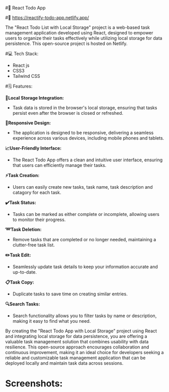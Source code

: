 #📝 React Todo App 

#🔗 https://reactify-todo-app.netlify.app/ 

The "React Todo List with Local Storage" project is a web-based task management application developed using React, designed to empower users to organize their tasks effectively while utilizing local storage for data persistence. This open-source project is hosted on Netlify.

#💻 Tech Stack:

* React js
* CSS3
* Tailwind CSS
  
#🗒 Features:

**🔧Local Storage Integration:**

* Task data is stored in the browser's local storage, ensuring that tasks persist even after the browser is closed or refreshed.

**📱Responsive Design:**

* The application is designed to be responsive, delivering a seamless experience across various devices, including mobile phones and tablets.

**📈User-Friendly Interface:**

* The React Todo App offers a clean and intuitive user interface, ensuring that users can efficiently manage their tasks.
  
**⚡Task Creation:**

* Users can easily create new tasks, task name, task description and catagory for each task.
  
**✔️Task Status:**

* Tasks can be marked as either complete or incomplete, allowing users to monitor their progress.

**➿Task Deletion:**

* Remove tasks that are completed or no longer needed, maintaining a clutter-free task list.

**✏️Task Edit:**

*  Seamlessly update task details to keep your information accurate and up-to-date.

**📋Task Copy:**

* Duplicate tasks to save time on creating similar entries.

**🔍Search Tasks:**

* Search functionality allows you to filter tasks by name or description, making it easy to find what you need.


By creating the "React Todo App with Local Storage" project using React and integrating local storage for data persistence, you are offering a valuable task management solution that combines usability with data resilience. This open-source approach encourages collaboration and continuous improvement, making it an ideal choice for developers seeking a reliable and customizable task management application that can be deployed locally and maintain task data across sessions.


# Screenshots:





